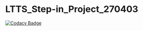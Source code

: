 # LTTS_Step-in_Project_270403

[![Codacy Badge](https://app.codacy.com/project/badge/Grade/6b3c0ffada46450c984561fb542892fe)](https://www.codacy.com/gh/Vigneshwar73/LTTS_Step-in_Project_270403/dashboard?utm_source=github.com&amp;utm_medium=referral&amp;utm_content=Vigneshwar73/LTTS_Step-in_Project_270403&amp;utm_campaign=Badge_Grade)
